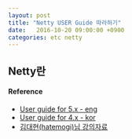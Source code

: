```yaml
---
layout: post
title: "Netty USER Guide 따라하기"
date:   2016-10-20 09:00:00 +0900
categories: etc netty 
---
```


## Netty란

#### Reference
 - [User guide for 5.x - eng](http://netty.io/wiki/user-guide-for-5.x.html)
 - [User guide for 4.x - kor](http://ikpil.com/1338)
 - [김대현(hatemogi)님 강의자료](https://github.com/hatemogi) 
